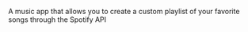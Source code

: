 A music app that allows you to create a custom playlist of your favorite songs through the Spotify API
